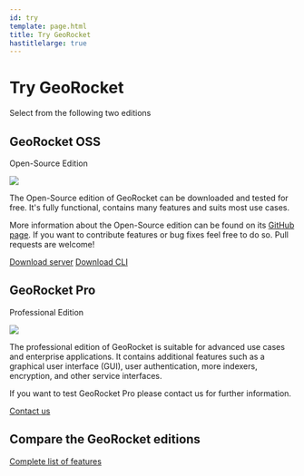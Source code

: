 ```yaml
---
id: try
template: page.html
title: Try GeoRocket
hastitlelarge: true
---
```


<div class="title-large">
  <div class="container">
    <h1>Try GeoRocket</h1>
    <p class="lead">Select from the following two editions</p>
  </div>
</div>

<div class="container">
  <div class="d-lg-flex try-cards">
    <div class="card text-center mb-3 py-2 mr-lg-3">
      <div class="card-body">
        <h2 class="card-title">GeoRocket OSS</h2>
        <p class="lead">Open-Source Edition</p>
        <p class="card-text mb-4">
        <img class="img-fluid mt-3 mb-3" style="max-width:50%" src="{{ site.url }}/images/try/georocket-oss-cli.jpg">
        </p>
        <p class="card-text">The Open-Source edition of GeoRocket can be downloaded and tested
        for free. It's fully functional, contains many features and suits most use cases.</p>
        <p class="card-text mb-4 pb-3 mx-lg-4">More information about the Open-Source edition can be
        found on its <a href="https://github.com/georocket/georocket">GitHub page</a>. If you want to
        contribute features or bug fixes feel free to do so. Pull requests are welcome!</p>
        <a href="https://github.com/georocket/georocket/releases/download/v1.3.0/georocket-server-1.3.0.zip" class="btn btn-primary btn-icon-separate mb-4"><i class="mdi mdi-download" aria-hidden="true"></i> Download server</a>
        <a href="https://github.com/georocket/georocket/releases/download/v1.3.0/georocket-cli-1.3.0.zip" class="btn btn-primary btn-icon-separate mb-4"><i class="mdi mdi-download" aria-hidden="true"></i> Download CLI</a>
      </div>
    </div>
    <div class="card text-center mb-3 py-2 ml-lg-3">
      <div class="card-body">
        <h2 class="card-title">GeoRocket Pro</h2>
        <p class="lead">Professional Edition</p>
        <p class="card-text mb-4">
        <img class="img-fluid mt-3 mb-3" style="max-width:50%" src="{{ site.url }}/images/try/georocket-pro-ground-station.jpg">
        </p>
        <p class="card-text">The professional edition of GeoRocket is
        suitable for advanced use cases and enterprise applications.
        It contains additional features such as a graphical user interface (GUI),
        user authentication, more indexers, encryption, and other
        service interfaces.</p>
        <p class="card-text mx-lg-4 mb-4 pb-3">If you want to test GeoRocket Pro please contact
        us for further information.</p>
        <a href="http://www.igd.fraunhofer.de/en/competences/technologies/spatial-information-management" class="btn btn-primary btn-icon-separate mb-4"><i class="mdi mdi-contact-mail" aria-hidden="true"></i> Contact us</a>
      </div>
    </div>
  </div>

  <div class="text-center mt-3 mb-5 py-5 jumbotron">
    <h2>Compare the GeoRocket editions</h2>
    <a href="{{ site.url }}/products" class="btn btn-primary btn-icon-separate mt-4"><i class="mdi mdi-view-list" aria-hidden="true"></i> Complete list of features</a>
  </div>
</div>
